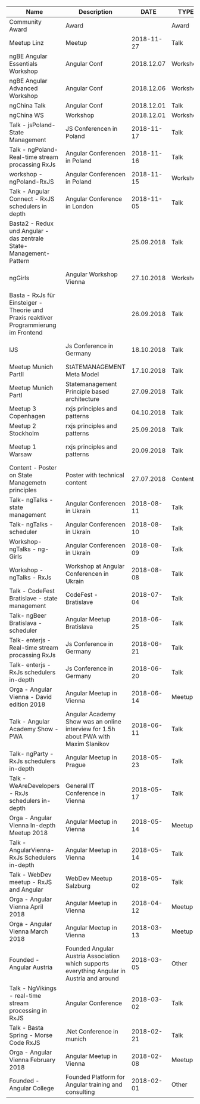 |Name                                                                                 |Description                                                                                |DATE      |TYPE      |City      |Country        |Link                                                         |Link1 Info|Link2 (Video)|
|-------------------------------------------------------------------------------------|-------------------------------------------------------------------------------------------|----------|----------|----------|---------------|-------------------------------------------------------------|----------|-------------|
|Community Award                                                                      |Award                                                                                      |          |Award     |          |               |                                                             |http://www.ng-poland.pl/|https://www.youtube.com/watch?v=3NzT-PkF288|
|Meetup Linz                                                                          |Meetup                                                                                     |2018-11-27|Talk      |Linz      |Austria        |https://www.meetup.com/de-DE/stahlstadt-js                   |https://www.meetup.com/de-DE/stahlstadt-js/events/256061365/|https://www.youtube.com/watch?v=dfSffbgflpQ|
|ngBE Angular Essentials Workshop                                                     |Angular Conf                                                                               |2018.12.07|Workshop  |Ghent     |Belgium        |https://ng-be.org/                                           |https://ng-be.org/angular-student-day|             |
|ngBE Angular Advanced Workshop                                                       |Angular Conf                                                                               |2018.12.06|Workshop  |Ghent     |Belgium        |https://ng-be.org/                                           |https://ng-be.org/workshops/2018/12/6/angular-ngrx-ultimate-angular|             |
|ngChina Talk                                                                         |Angular Conf                                                                               |2018.12.01|Talk      |Hanzou    |China          |https://ng-china.org/                                        |https://ng-china.org/|             |
|ngChina WS                                                                           |Workshop                                                                                   |2018.12.01|Workshop  |Hanzou    |China          |https://ng-china.org/                                        |https://ng-china.org/|             |
|Talk - jsPoland-State Management                                                     |JS Conferencen in Poland                                                                   |2018-11-17|Talk      |Warsaw    |Poland         |http://www.js-poland.pl/                                     |http://www.js-poland.pl/|https://www.youtube.com/watch?v=wS9xBP8klTs&list=PLYJFRoKhU5SPVzH3k0625ecRcMi6f52yH&index=8|
|Talk - ngPoland-Real-time stream procassing RxJs                                     |Angular Conferencen in Poland                                                              |2018-11-16|Talk      |Warsaw    |Poland         |http://www.ng-poland.pl/                                     |http://www.ng-poland.pl/|https://www.youtube.com/watch?v=CckLpAAxp1M|
|workshop - ngPoland-RxJS                                                             |Angular Conferencen in Poland                                                              |2018-11-15|Workshop  |Warsaw    |Poland         |http://www.ng-poland.pl/                                     |http://www.ng-poland.pl/|             |
|Talk - Angular Connect - RxJS schedulers in depth                                    |Angular Conference in London                                                               |2018-11-05|Talk      |London    |UK             |https://angularconnect.com/                                  |https://angularconnect.com/talks#michael-hladky|             |
|Basta2 - Redux und Angular - das zentrale State-Management-Pattern                   |                                                                                           |25.09.2018|Talk      |Frankfurt |Germany        |https://basta.net/archiv-basta-2018/                         |https://basta.net/web-development/redux-und-angular-das-zentrale-state-management-pattern/|             |
|ngGirls                                                                              |Angular Workshop Vienna                                                                    |27.10.2018|Workshop  |Vienna    |AUT            |https://www.meetup.com/de-DE/Angular-Vienna/events/254823927/|https://www.meetup.com/de-DE/Angular-Vienna/events/254823927/|             |
|Basta - RxJs für Einsteiger - Theorie und Praxis reaktiver Programmierung im Frontend|                                                                                           |26.09.2018|Talk      |Frakfurt  |Germany        |https://basta.net/archiv-basta-2018/                         |https://basta.net/web-development/rxjs-fuer-einsteiger-theorie-und-praxis-reaktiver-programmierung-im-frontend/|             |
|IJS                                                                                  |Js Conference in Germany                                                                   |18.10.2018|Talk      |Munich    |Germany        |https://javascript-conference.com/archiv/archive-ijs-2018/   |https://javascript-conference.com/speaker/michael-hladky/|             |
|Meetup Munich PartII                                                                |StATEMANAGEMENT Meta Model                                                                 |17.10.2018|Talk      |Munich    |Germany        |https://www.meetup.com/de-DE/Angular-Munich                  |https://www.meetup.com/de-DE/Angular-Munich/events/254759154/|             |
|Meetup Munich PartI                                                                 |Statemanagement Principle based architecture                                               |27.09.2018|Talk      |Munich    |Germany        |https://www.meetup.com/de-DE/Angular-Munich                  |https://www.meetup.com/de-DE/Angular-Munich/events/254759056/|             |
|Meetup 3 Copenhagen                                                                  |rxjs principles and patterns                                                               |04.10.2018|Talk      |Copenhagen|Denmark        |https://www.meetup.com/en-AU/ngCopenhagen/events/254793837/  |          |             |
|Meetup 2 Stockholm                                                                   |rxjs principles and patterns                                                               |25.09.2018|Talk      |Stockholm |Schweden       |https://www.meetup.com/en-AU/ngStockholm/events/253848541/   |          |             |
|Meetup 1 Warsaw                                                                      |rxjs principles and patterns                                                               |20.09.2018|Talk      |Warsaw    |Poland         |https://www.meetup.com/en-AU/Angular-Warsaw/events/254171666/|          |             |
|Content - Poster on State Managemetn principles                                      |Poster with technical content                                                              |27.07.2018|Content   |          |               |                                                             |https://twitter.com/Michael_Hladky/status/1022577946878533632|             |
|Talk- ngTalks - state management                                                     |Angular Conferencen in Ukrain                                                              |2018-08-11|Talk      |KHARKIV   |Ukrain         |                                                             |https://ngtalks.io/speaker/michael-hladky-2|             |
|Talk- ngTalks -scheduler                                                             |Angular Conferencen in Ukrain                                                              |2018-08-10|Talk      |KHARKIV   |Ukrain         |https://ngtalks.io/                                          |https://ngtalks.io/speaker/michael-hladky|             |
|Workshop- ngTalks - ng-Girls                                                         |Angular Conferencen in Ukrain                                                              |2018-08-09|Talk      |KHARKIV   |Ukrain         |https://ngtalks.io/                                          |https://ngtalks.io/workshops/nggirls|             |
|Workshop - ngTalks - RxJs                                                            |Workshop at Angular Conferencen in Ukrain                                                  |2018-08-08|Talk      |KHARKIV   |Ukrain         |https://ngtalks.io/                                          |https://ngtalks.io/workshops/rxjs-level-up-to-advanced-skills|             |
|Talk - CodeFest Bratislave - state management                                        |CodeFest - Bratislave                                                                      |2018-07-04|Talk      |Bratislava|Slovak Republic|                                                             |https://tickpo.sk/detail/code-fest-progressive-apps-2597|             |
|Talk- ngBeer Bratislava -scheduler                                                   |Angular Meetup Bratislava                                                                  |2018-06-25|Talk      |Bratislava|Slovak Republic|                                                             |https://www.eventbrite.com/e/ngbeer-bratislava-special-edition-tickets-46849398813|https://www.youtube.com/watch?v=YdQNtdsm_C0&feature=youtu.be#t=29m11s|
|Talk- enterjs - Real-time stream procassing RxJs                                     |Js Conference in Germany                                                                   |2018-06-21|Talk      |Darmstadt |Germany        |                                                             |https://www.enterjs.de/videos|             |
|Talk- enterjs - RxJs schedulers in-depth                                             |Js Conference in Germany                                                                   |2018-06-20|Talk      |Darmstadt |Germany        |                                                             |https://www.enterjs.de/videos|             |
|Orga - Angular Vienna - David edition 2018                                           |Angular Meetup in Vienna                                                                   |2018-06-14|Meetup   |Vienna    |Austria        |                                                             |https://www.meetup.com/de-DE/Angular-Vienna/events/248673721/|             |
|Talk - Angular Academy Show - PWA                                                    |Angular Academy Show was an online interview for 1.5h about PWA with Maxim Slanikov        |2018-06-11|Talk      |Wroclaw   |Poland         |                                                             |https://angular-academy.com/events/angular-pwa-ngsw-vs-workbox/11-06-2018/|https://www.youtube.com/watch?v=xmiX0N4RGFQ|
|Talk- ngParty - RxJs schedulers in-depth                                             |Angular Meetup in Prague                                                                   |2018-05-23|Talk      |Prague    |Czech Republic |                                                             |https://www.meetup.com/de-DE/ngParty/events/249700755/|             |
|Talk - WeAreDevelopers - RxJs schedulers in-depth                                    |General IT Conference in Vienna                                                            |2018-05-17|Talk      |Vienna    |Austria        |                                                             |https://www.wearedevelopers.com/|https://www.youtube.com/watch?v=NJN9dD_Okdg|
|Orga - Angular Vienna In-depth Meetup 2018                                           |Angular Meetup in Vienna                                                                   |2018-05-14|Meetup   |Vienna    |Austria        |                                                             |https://www.meetup.com/de-DE/Angular-Vienna/events/248673696/|             |
|Talk - AngularVienna- RxJs Schedulers in-depth                                       |Angular Meetup in Vienna                                                                   |2018-05-14|Talk      |Vienna    |Austria        |                                                             |https://www.meetup.com/de-DE/Angular-Vienna/events/248673696/|https://www.youtube.com/watch?v=HBFEz7f-nxk|
|Talk - WebDev meetup - RxJS and Angular                                              |WebDev Meetup Salzburg                                                                     |2018-05-02|Talk      |Vienna    |Austria        |                                                             |https://www.meetup.com/de-DE/salzburgwebdev/events/248999927/|             |
|Orga - Angular Vienna April 2018                                                     |Angular Meetup in Vienna                                                                   |2018-04-12|Meetup   |Vienna    |Austria        |                                                             |https://www.meetup.com/de-DE/Angular-Vienna/events/248673682/|             |
|Orga - Angular Vienna March 2018                                                     |Angular Meetup in Vienna                                                                   |2018-03-13|Meetup   |Vienna    |Austria        |                                                             |https://www.meetup.com/de-DE/Angular-Vienna/events/248020613/|             |
|Founded - Angular Austria                                                            |Founded Angular Austria Association which supports everything Angular in Austria and around|2018-03-05|Other    |Vienna    |Austria        |                                                             |angular-austria.at|             |
|Talk - NgVikings - real-time stream processing in RxJS                               |Angular Conference                                                                         |2018-03-02|Talk      |Helsinki  |Finland        |                                                             |https://2018.ngvikings.org/|https://www.youtube.com/watch?v=iNlGvy7l24w|
|Talk - Basta Spring - Morse Code RxJS                                                |.Net Conference in munich                                                                  |2018-02-21|Talk      |Munich    |Germany        |                                                             |https://sandsmedia.com/de/presse/basta-spring-2018-%E2%80%93-konferenz-f%C3%BCr-net-windows-und-open-innovation|             |
|Orga - Angular Vienna February 2018                                                  |Angular Meetup in Vienna                                                                   |2018-02-08|Meetup   |Vienna    |Austria        |                                                             |https://www.meetup.com/de-DE/Angular-Vienna/events/247035489/|             |
|Founded - Angular College                                                            |Founded Platform for Angular training and consulting                                       |2018-02-01|Other    |Vienna    |Austria        |                                                             |angular.college.com|             |
